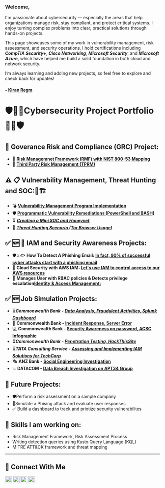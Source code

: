 
### Welcome,
I'm passionate about cybersecurity — especially the areas that help organizations manage risk, stay compliant, and protect critical systems. I enjoy turning complex problems into clear, practical solutions through hands-on projects.

This page showcases some of my work in vulnerability management, risk assessment, and security operations. I hold certifications including ***CompTIA Security+***, ***Cisco Networking***, ***Microsoft Security***, and ***Microsoft Azure***, which have helped me build a solid foundation in both cloud and network security.

I’m always learning and adding new projects, so feel free to explore and check back for updates!

#### - <a href="https://www.linkedin.com/in/kiran-regmi/"> Kiran Regm </a>

# 🛡️👨‍💻Cybersecurity Project Portfolio👨‍💻🛡️

## 📌 Goverance Risk and Compliance (GRC) Project:
- 🚨 **[Risk Managemnet Framework (RMF) with NIST 800-53 Mapping](https://gitHub.com/kiran-regmi/grc-rmf-nist800-53)**
- 🚨 **[Third Party Risk Management (TPRM)](https://gitHub.com/kiran-regmi/tprm)**

## ⚠️ 📋 Vulnerability Management, Threat Hunting and SOC:🚨🏗️

- 💣 **[Vulnerability Management Program Implementation](https://github.com/kiran-regmi/vulnerability-management-program)**
- 🛡️ **[Programmatic Vulnerability Remediations (PowerShell and BASH)](http://github.com/kiran-regmi/programmatic-vulnerability-remediations)**
- ⏳ ***[Creating a Mini SOC and Honeynet](https://github.com/kiran-regmi/mini-soc-honeynet)***
- 🚨 ***[Threat Hunting Scenario (Tor Browser Usage)](https://github.com/kiran-regmi/threat-hunting-scenario-tor)***

## ✅ 🆕 🔐 IAM and Security Awareness Projects:
- 🛡️⚔️🐟  **How To Detect A Phishing Email: [In fact, 90% of successful cyber attacks start with a phishing email](https://github.com/kiran-regmi/phishing-email-campaign)**
- 🔐 **Cloud Security with AWS IAM: [Let's use IAM to control access to our AWS resources](https://github.com/kiran-regmi/cloud-security-aws-iam)**
- 🔐 **Manages User with RBAC policies & Detects privilege escalation[Identity & Access Management:](https://github.com/kiran-regmi/rbac-iam-project)**

## ✅ 🆕 Job Simulation Projects:
- ⏳***Commonwealth Bank - [Data Analysis, Fraudulent Activities, Splunk Dashboard](https://github.com/kiran-regmi/data-analysis-fraudulent-activities)***
- 🚨 **Commonwealth Bank - [Incident Response, Server Error](https://github.com/kiran-regmi/incident-response-server-error)**
- 💻 **Commonwealth Bank - [Security Awareness on password, ACSC Infographic](https://github.com/kiran-regmi/security-awareness-pwd-acsc-infographic)**
- ⏳***Commonwealth Bank - [Penetration Testing, HackThisSite](://github.com/kiran-regmi/penetration-testing-hackthissite)***
- ⏳***TATA Consulting Service - [Assessing and Implementing IAM Solutions for TechCorp](https://github.com/kiran-regmi/assessing-implementing-IAM-solution)***
- 🎭 **ANZ Bank - [Social Engineering Investigation](https://github.com/kiran-regmi/social-engineering-investigation-anz)**
- 💥 **DATACOM - [Data Breach Investigation on APT34 Group](https://github.com/kiran-regmi/data-breach-investigation-apt34)**
    
## 👀 Future Projects:
- 🛡️Perform a risk assessment on a sample company
- 🚨Simulate a Phising attack and evaluate user responses
- ✅ Build a dashboard to track and priotize security vulnerabilites

## 👋 Skills I am working on:
- Risk Management Framework, Risk Assessment Process
- Writing detection queries using Kusto Query Language (KQL)
- MITRE ATT&CK framework and threat mapping


<hr/>

## 🤳 Connect With Me

[<img align="left" alt="___________ | YouTube" width="22px" src="https://cdn.jsdelivr.net/npm/simple-icons@v3/icons/youtube.svg" />][youtube]
[<img align="left" alt="___________ | Twitter" width="22px" src="https://cdn.jsdelivr.net/npm/simple-icons@v3/icons/twitter.svg" />][twitter]
[<img align="left" alt="___________ | LinkedIn" width="22px" src="https://cdn.jsdelivr.net/npm/simple-icons@v3/icons/linkedin.svg" />][linkedin]
[<img align="left" alt="___________ | Instagram" width="22px" src="https://cdn.jsdelivr.net/npm/simple-icons@v3/icons/instagram.svg" />][instagram]

[twitter]: https://twitter.com/___________
[youtube]: https://www.youtube.com/@kiran-regmi-cyber-defense/
[instagram]: https://www.instagram.com/___________
[linkedin]: https://linkedin.com/in/kiran-regmi/_


<!--
<img width="35" alt="image" src="https://github.com/user-attachments/assets/2f41c7cd-5ea8-4475-b451-a37161b6c3fb"> 
<img width="35" alt="image" src="https://github.com/user-attachments/assets/77649969-9910-4994-8b96-74a116cfb2a8">
-->

